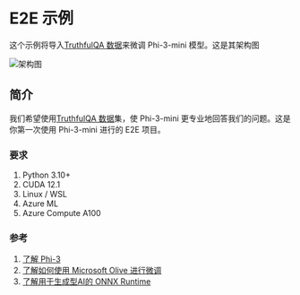 # E2E 示例

这个示例将导入[TruthfulQA 数据](https://github.com/sylinrl/TruthfulQA/blob/main/TruthfulQA.csv)来微调 Phi-3-mini 模型。这是其架构图

![架构图](../../../../imgs/06/e2e/arch.png)

## 简介

我们希望使用[TruthfulQA 数据](https://github.com/sylinrl/TruthfulQA/blob/main/TruthfulQA.csv)集，使 Phi-3-mini 更专业地回答我们的问题。这是你第一次使用 Phi-3-mini 进行的 E2E 项目。

### 要求

1. Python 3.10+
2. CUDA 12.1
3. Linux / WSL
4. Azure ML
5. Azure Compute A100

### 参考

1. [了解 Phi-3](../../../01.Introduce/translations/zh-cn/Phi3Family.md)
2. [了解如何使用 Microsoft Olive 进行微调](../../../04.Fine-tuning/translations/zh-cn/FineTuning_MicrosoftOlive.md)
3. [了解用于生成型AI的 ONNX Runtime](https://github.com/microsoft/onnxruntime-genai)
